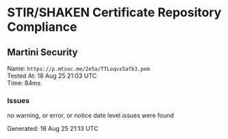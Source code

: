 # STIR/SHAKEN Certificate Repository Compliance

## Martini Security

Name: `https://p.mtsec.me/2e5a/TTLoqvx5afk3.pem`\
Tested At: 18 Aug 25 21:03 UTC\
Time: 84ms

### Issues

no warning, or error, or notice date level issues were found

Generated: 18 Aug 25 21:13 UTC